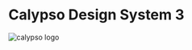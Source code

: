 # Calypso Design System 3

![calypso logo](https://www2.calypso.com/Portals/0/Images/Calypso-logo-2015.png?ver=2019-01-07-142700-000)
